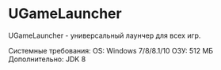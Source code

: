 # UGameLauncher
UGameLauncher - универсальный лаунчер для всех игр.

Системные требования:
OS: Windows 7/8/8.1/10
ОЗУ: 512 МБ
Дополнительно: JDK 8
